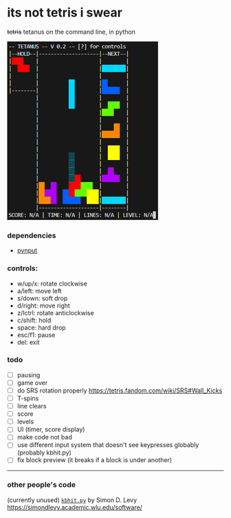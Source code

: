 # its not tetris i swear

~~tetris~~ tetanus on the command line, in python

![image of game](gameplay.png)

### dependencies
 - [pynput](https://pypi.org/project/pynput/)

### controls: 
 - w/up/x: rotate clockwise
 - a/left: move left
 - s/down: soft drop
 - d/right: move right
 - z/lctrl: rotate anticlockwise
 - c/shift: hold
 - space: hard drop
 - esc/f1: pause
 - del: exit

### todo
 - [ ] pausing
 - [ ] game over
 - [ ] do SRS rotation properly https://tetris.fandom.com/wiki/SRS#Wall_Kicks
 - [ ] T-spins
 - [ ] line clears
 - [ ] score
 - [ ] levels
 - [ ] UI (timer, score display)
 - [ ] make code not bad
 - [ ] use different input system that doesn't see keypresses globably (probably kbhit.py)
 - [ ] fix block preview (it breaks if a block is under another)

---
### other people's code
(currently unused) [`kbhit.py`](kbhit.py) by Simon D. Levy https://simondlevy.academic.wlu.edu/software/